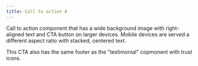 ```yaml
---
title: Call to action 4
---
```

Call to action component that has a wide background image with right-aligned text and CTA button on larger devices. Mobile devices are served a different aspect ratio with stacked, centered text.

This CTA also has the same footer as the "testimonial" copmonent with trust icons.